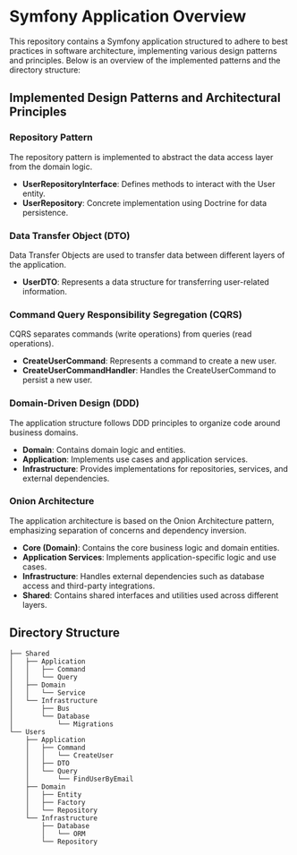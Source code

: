 # Symfony Application Overview

This repository contains a Symfony application structured to adhere to best practices in software architecture, implementing various design patterns and principles. Below is an overview of the implemented patterns and the directory structure:

## Implemented Design Patterns and Architectural Principles

### Repository Pattern

The repository pattern is implemented to abstract the data access layer from the domain logic.

- **UserRepositoryInterface**: Defines methods to interact with the User entity.
- **UserRepository**: Concrete implementation using Doctrine for data persistence.

### Data Transfer Object (DTO)

Data Transfer Objects are used to transfer data between different layers of the application.

- **UserDTO**: Represents a data structure for transferring user-related information.

### Command Query Responsibility Segregation (CQRS)

CQRS separates commands (write operations) from queries (read operations).

- **CreateUserCommand**: Represents a command to create a new user.
- **CreateUserCommandHandler**: Handles the CreateUserCommand to persist a new user.

### Domain-Driven Design (DDD)

The application structure follows DDD principles to organize code around business domains.

- **Domain**: Contains domain logic and entities.
- **Application**: Implements use cases and application services.
- **Infrastructure**: Provides implementations for repositories, services, and external dependencies.

### Onion Architecture

The application architecture is based on the Onion Architecture pattern, emphasizing separation of concerns and dependency inversion.

- **Core (Domain)**: Contains the core business logic and domain entities.
- **Application Services**: Implements application-specific logic and use cases.
- **Infrastructure**: Handles external dependencies such as database access and third-party integrations.
- **Shared**: Contains shared interfaces and utilities used across different layers.

## Directory Structure

```
├── Shared
│   ├── Application
│   │   ├── Command
│   │   └── Query
│   ├── Domain
│   │   └── Service
│   └── Infrastructure
│       ├── Bus
│       └── Database
│           └── Migrations
└── Users
    ├── Application
    │   ├── Command
    │   │   └── CreateUser
    │   ├── DTO
    │   └── Query
    │       └── FindUserByEmail
    ├── Domain
    │   ├── Entity
    │   ├── Factory
    │   └── Repository
    └── Infrastructure
        ├── Database
        │   └── ORM
        └── Repository
```










